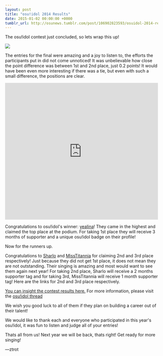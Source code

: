 ```yaml
---
layout: post
title: "osu!idol 2014 Results"
date: 2015-01-02 00:00:00 +0000
tumblr_url: http://osunews.tumblr.com/post/106902823593/osuidol-2014-results
---
```


The osu!idol contest just concluded, so lets wrap this up!

![](/wiki/shared/news/2014-08-24-osuidol-sign-ups-now-open/osuidolannounce.png)

The entries for the final were amazing and a joy to listen to, the efforts the participants put in did not come unnoticed! It was unbelievable how close the point difference was between 1st and 2nd place, just 0.2 points! It would have been even more interesting if there was a tie, but even with such a small difference, the positions are clear.

<iframe width="100%" height="450" scrolling="no" frameborder="no" src="https://w.soundcloud.com/player/?url=https%3A//api.soundcloud.com/tracks/181744068&auto_play=false&hide_related=false&show_comments=true&show_user=true&show_reposts=false&visual=true"></iframe>

Congratulations to osu!idol's winner: [yealina](https://osu.ppy.sh/users/139551)! They came in the highest and claimed the top place at the podium. For taking 1st place they will receive 3 months of supporter and a unique osu!idol badge on their profile!

Now for the runners up.

Congratulations to [Sharlo](https://osu.ppy.sh/users/1622450) and [MissTitannia](https://osu.ppy.sh/users/4490361) for claiming 2nd and 3rd place respectively! Just because they did not get 1st place, it does not mean they are not outstanding. Their singing is amazing and most would want to see them again next year! For taking 2nd place, Sharlo will receive a 2 months supporter tag and for taking 3rd, MissTitannia will receive 1 month supporter tag! Here are the links for 2nd and 3rd place respectively.

[You can insight the contest results here.](https://docs.google.com/spreadsheets/d/1XEL-Zb_ldV0l4jpv7IAWzER-LV-uoo9pE2nIb7PI23Y/edit#gid=1003675360) For more information, please visit the [osu!idol thread](https://osu.ppy.sh/community/forums/topics/234545)

We wish you good luck to all of them if they plan on building a career out of their talent!

We would like to thank each and everyone who participated in this year's osu!idol, it was fun to listen and judge all of your entries!

Thats all from us! Next year we will be back, thats right! Get ready for more singing!

—ztrot
